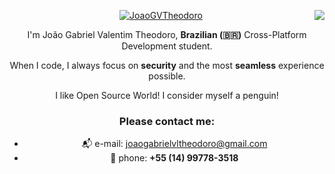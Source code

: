 <center>
	
<img align="right" src="https://visitor-badge.laobi.icu/badge?page_id=JoaoGVTheodoro">

	
<a href="https://git.io/typing-svg"><img src="https://readme-typing-svg.demolab.com?font=Fira+Code&size=27&pause=1000&color=15F7ED&center=true&width=435&lines=Hello+There!+%F0%9F%91%8B;This+is+Jo%C3%A3o....;Nice+to+meet+you!" alt="JoaoGVTheodoro" /></a>
	


I'm João Gabriel Valentim Theodoro, **Brazilian (🇧🇷)** Cross-Platform Development student.

When I code, I always focus on **security** and the most **seamless** experience possible.

I like Open Source World! I consider myself a penguin!

### **Please contact me:**

- 📬 e-mail: joaogabrielvltheodoro@gmail.com 
- 📱 phone: **+55 (14)  99778-3518**
	
</center>
